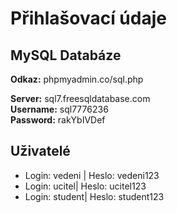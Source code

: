 # Přihlašovací údaje
## MySQL Databáze
**Odkaz:** phpmyadmin.co/sql.php<br/>

**Server:** sql7.freesqldatabase.com<br/>
**Username:** sql7776236<br/>
**Password:** rakYbIVDef

## Uživatelé
- Login: vedeni | Heslo: vedeni123
- Login: ucitel| Heslo: ucitel123
- Login: student| Heslo: student123
